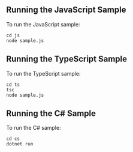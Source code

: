 
## Running the JavaScript Sample

To run the JavaScript sample:

```
cd js
node sample.js
```

## Running the TypeScript Sample

To run the TypeScript sample:

```
cd ts
tsc
node sample.js
```

## Running the C# Sample

To run the C# sample:

```
cd cs
dotnet run
```